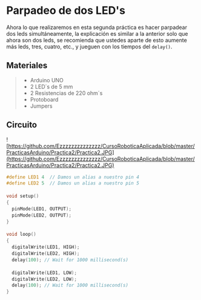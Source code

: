 # Parpadeo de dos LED's

Ahora lo que realizaremos en esta segunda práctica es hacer parpadear dos leds simultáneamente, la explicación es similar a la anterior solo que ahora son dos leds, se recomienda que ustedes aparte de esto aumente más leds, tres, cuatro, etc., y jueguen con los tiempos del ``delay()``.

## Materiales
> - Arduino UNO
> - 2 LED´s de 5 mm
> - 2 Resistencias de 220 ohm´s 
> - Protoboard 
> - Jumpers

## Circuito
![https://github.com/Ezzzzzzzzzzzzzz/CursoRoboticaAplicada/blob/master/PracticasArduino/Practica2/Practica2.JPG](https://github.com/Ezzzzzzzzzzzzzz/CursoRoboticaAplicada/blob/master/PracticasArduino/Practica2/Practica2.JPG)

```c
#define LED1 4	// Damos un alias a nuestro pin 4
#define LED2 5	// Damos un alias a nuestro pin 5

void setup()
{
  pinMode(LED1, OUTPUT);
  pinMode(LED2, OUTPUT);
}

void loop()
{
  digitalWrite(LED1, HIGH);
  digitalWrite(LED2, HIGH);
  delay(100); // Wait for 1000 millisecond(s)
  
  digitalWrite(LED1, LOW);
  digitalWrite(LED2, LOW);
  delay(100); // Wait for 1000 millisecond(s)
}

```

<!--stackedit_data:
eyJoaXN0b3J5IjpbMTk1Njk4NjIxOCwtMTQyNDM2NTkyNiwtNz
MwNzk3ODY0XX0=
-->